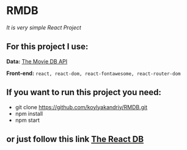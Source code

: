 # RMDB

*It is very simple React Project*

## For this project I use:
**Data:**
[The Movie DB API](https://www.themoviedb.org)

**Front-end:**
`react, react-dom, react-fontawesome, react-router-dom`

## If you want to run this project you need:
- git clone https://github.com/koylyakandriy/RMDB.git
- npm install
- npm start

## or just follow this link [The React DB](https://koylyakandriy.github.io/RMDB/)
